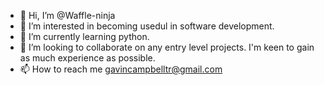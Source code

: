 - 👋 Hi, I’m @Waffle-ninja
- 👀 I’m interested in becoming usedul in software development. 
- 🌱 I’m currently learning python.
- 💞️ I’m looking to collaborate on any entry level projects. I'm keen to gain as much experience as possible. 
- 📫 How to reach me gavincampbelltr@gmail.com

<!---
Waffle-ninja/Waffle-ninja is a ✨ special ✨ repository because its `README.md` (this file) appears on your GitHub profile.
You can click the Preview link to take a look at your changes.
--->
